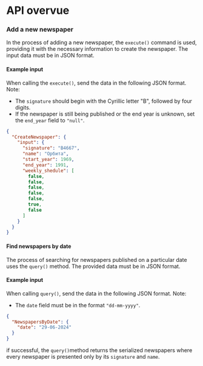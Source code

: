 # API overvue

### Add a new newspaper
In the process of adding a new newspaper, the `execute()` command is used, providing it with the necessary information to create the newspaper. The input data must be in JSON format. 

#### Example input
When calling the `execute()`, send the data in the following JSON format. Note:

- The `signature` should begin with the Cyrillic letter "B", followed by four digits.
- If the newspaper is still being published or the end year is unknown, set the `end_year` field to `"null"`.

```json
{
  "CreateNewspaper": {
    "input": {
      "signature": "В4667",
      "name": "Орбита",
      "start_year": 1969,
      "end_year": 1991,
      "weekly_shedule": [
        false,
        false,
        false,
        false,
        false,
        true,
        false
      ]
    }
  }
}
```

#### Find newspapers by date
The process of searching for newspapers published on a particular date uses the `query()` method. The provided data must be in JSON format.

#### Example input
When calling `query()`, send the data in the following JSON format. Note:

- The `date` field must be in the format `"dd-mm-yyyy"`.

```json
{
  "NewspapersByDate": {
    "date": "29-06-2024"
  }
}
```
if successful, the `query()`method returns the serialized newspapers where every newspaper is presented only by its `signature` and `name`.
